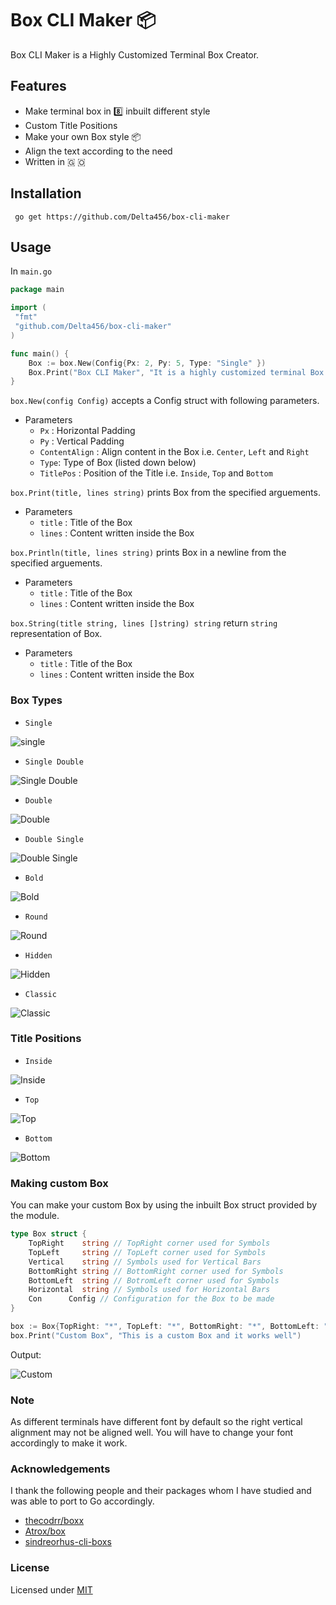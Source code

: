 # Box CLI Maker 📦

Box CLI Maker is a Highly Customized Terminal Box Creator.

## Features

- Make terminal box in 8️⃣ inbuilt different style
- Custom Title Positions
- Make your own Box style 📦
- Align the text according to the need
- Written in  🇬 🇴

## Installation

```terminal
 go get https://github.com/Delta456/box-cli-maker
```

## Usage

In `main.go`

```go
package main

import (
 "fmt"
 "github.com/Delta456/box-cli-maker" 
)

func main() {
    Box := box.New(Config{Px: 2, Py: 5, Type: "Single" })
    Box.Print("Box CLI Maker", "It is a highly customized terminal Box Maker")
}
```

`box.New(config Config)` accepts a Config struct with following parameters.

- Parameters
  - `Px` : Horizontal Padding
  - `Py` : Vertical Padding
  - `ContentAlign` : Align content in the Box i.e. `Center`, `Left` and `Right`
  - `Type`: Type of Box (listed down below)
  - `TitlePos` : Position of the Title i.e. `Inside`, `Top` and `Bottom`

`box.Print(title, lines string)` prints Box from the specified arguements.

- Parameters
  - `title` : Title of the Box
  - `lines` : Content written inside the Box

`box.Println(title, lines string)` prints Box in a newline from the specified arguements.

- Parameters
  - `title` : Title of the Box
  - `lines` : Content written inside the Box
 
`box.String(title string, lines []string) string` return `string` representation of Box.

- Parameters
  - `title` : Title of the Box
  - `lines` : Content written inside the Box

### Box Types

- `Single`

![single](img/single.png)

- `Single Double`

![Single Double](img/single_double.png)

- `Double`

![Double](img/double.png)

- `Double Single`

![Double Single](img/double_single.png)

- `Bold`

![Bold](img/bold.png)

- `Round`

![Round](img/round.png)

- `Hidden`

![Hidden](img/hidden.png)

- `Classic`

![Classic](img/classic.png)

### Title Positions

- `Inside`

![Inside](img/single.png)

- `Top`

![Top](img/top.png)

- `Bottom`

![Bottom](img/bottom.png)

### Making custom Box

You can make your custom Box by using the inbuilt Box struct provided by the module.

```go
type Box struct {
	TopRight    string // TopRight corner used for Symbols
	TopLeft     string // TopLeft corner used for Symbols
	Vertical    string // Symbols used for Vertical Bars
	BottomRight string // BottomRight corner used for Symbols
	BottomLeft  string // BotromLeft corner used for Symbols
	Horizontal  string // Symbols used for Horizontal Bars
	Con      Config // Configuration for the Box to be made
}
```

```go
box := Box{TopRight: "*", TopLeft: "*", BottomRight: "*", BottomLeft: "*", Horizontal: "-", Vertical: "|", Con: Config{Px: 2, Py: 3, Type: "", TitlePos: "Inside"}}
box.Print("Custom Box", "This is a custom Box and it works well")
```

Output:

![Custom](img/custom.png)

### Note

As different terminals have different font by default so the right vertical alignment may not be aligned well. You will have to change your font accordingly to make it work.

### Acknowledgements

I thank the following people and their packages whom I have studied and was able to port to Go accordingly.

- [thecodrr/boxx](https://github.com/thecodrr/boxx)
- [Atrox/box](https://github.com/Atrox/box)
- [sindreorhus-cli-boxs](https://github.com/sindresorhus/cli-boxes)

### License

Licensed under [MIT](LICENSE)

